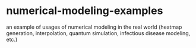 # numerical-modeling-examples
an example of usages of numerical modeling in the real world (heatmap generation, interpolation, quantum simulation, infectious disease modeling, etc.)
